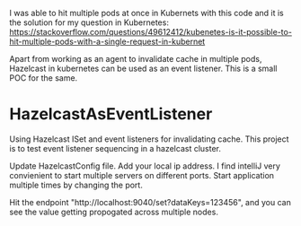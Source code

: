 I was able to hit multiple pods at once in Kubernets with this code and it is the solution for my question in Kubernetes: https://stackoverflow.com/questions/49612412/kubenetes-is-it-possible-to-hit-multiple-pods-with-a-single-request-in-kubernet

Apart from working as an agent to invalidate cache in multiple pods, Hazelcast in kubernetes can be used as an event listener.
This is a small POC for the same.

# HazelcastAsEventListener
Using Hazelcast ISet and event listeners for invalidating cache.
This project is to test event listener sequencing in a hazelcast cluster.

Update HazelcastConfig file. Add your local ip address.
I find intelliJ very convienient to start multiple servers on different ports. Start application multiple times by changing the port.

Hit the endpoint "http://localhost:9040/set?dataKeys=123456", and you can see the value getting propogated across multiple nodes.
